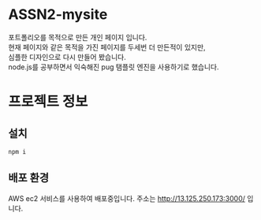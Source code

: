 # ASSN2-mysite
포트폴리오를 목적으로 만든 개인 페이지 입니다.  
현재 페이지와 같은 목적을 가진 페이지를 두세번 더 만든적이 있지만,  
심플한 디자인으로 다시 만들어 봤습니다.  
node.js를 공부하면서 익숙해진 pug 탬플릿 엔진을 사용하기로 했습니다.

# 프로젝트 정보
## 설치
```
npm i
```


## 배포 환경
AWS ec2 서비스를 사용하여 배포중입니다. 주소는 http://13.125.250.173:3000/ 입니다.